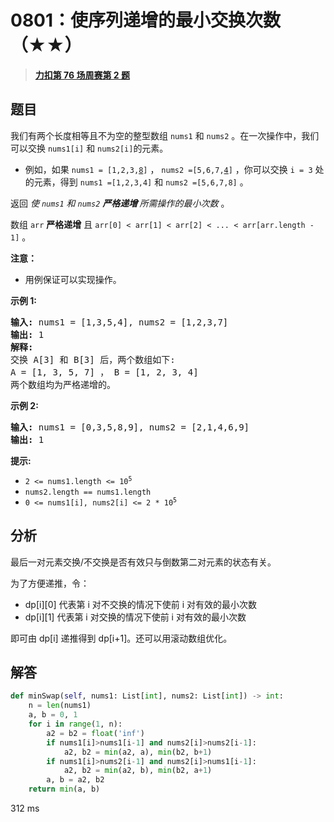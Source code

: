 # 0801：使序列递增的最小交换次数（★★）


> <u>**[力扣第 76 场周赛第 2 题](https://leetcode.cn/problems/minimum-swaps-to-make-sequences-increasing/)**</u>

## 题目

<p>我们有两个长度相等且不为空的整型数组 <code>nums1</code> 和 <code>nums2</code> 。在一次操作中，我们可以交换 <code>nums1[i]</code> 和 <code>nums2[i]</code>的元素。</p>

<ul>
<li>例如，如果 <code>nums1 = [1,2,3,<u>8</u>]</code> ， <code>nums2 =[5,6,7,<u>4</u>]</code> ，你可以交换 <code>i = 3</code> 处的元素，得到 <code>nums1 =[1,2,3,4]</code> 和 <code>nums2 =[5,6,7,8]</code> 。</li>
</ul>

<p>返回 <em>使 <code>nums1</code> 和 <code>nums2</code> <strong>严格递增 </strong>所需操作的最小次数</em> 。</p>

<p>数组 <code>arr</code> <strong>严格递增</strong> 且  <code>arr[0] &lt; arr[1] &lt; arr[2] &lt; ... &lt; arr[arr.length - 1]</code> 。</p>

<p><b>注意：</b></p>

<ul>
<li>用例保证可以实现操作。</li>
</ul>



<p><strong>示例 1:</strong></p>

<pre>
<strong>输入:</strong> nums1 = [1,3,5,4], nums2 = [1,2,3,7]
<strong>输出:</strong> 1
<strong>解释: </strong>
交换 A[3] 和 B[3] 后，两个数组如下:
A = [1, 3, 5, 7] ， B = [1, 2, 3, 4]
两个数组均为严格递增的。</pre>

<p><strong>示例 2:</strong></p>

<pre>
<strong>输入:</strong> nums1 = [0,3,5,8,9], nums2 = [2,1,4,6,9]
<strong>输出:</strong> 1
</pre>



<p><strong>提示:</strong></p>

<ul>
<li><code>2 &lt;= nums1.length &lt;= 10<sup>5</sup></code></li>
<li><code>nums2.length == nums1.length</code></li>
<li><code>0 &lt;= nums1[i], nums2[i] &lt;= 2 * 10<sup>5</sup></code></li>
</ul>


## 分析

最后一对元素交换/不交换是否有效只与倒数第二对元素的状态有关。

为了方便递推，令：
- dp[i][0] 代表第 i 对不交换的情况下使前 i 对有效的最小次数
- dp[i][1] 代表第 i 对交换的情况下使前 i 对有效的最小次数

即可由 dp[i] 递推得到 dp[i+1]。还可以用滚动数组优化。

## 解答

```python
def minSwap(self, nums1: List[int], nums2: List[int]) -> int:
    n = len(nums1)
    a, b = 0, 1
    for i in range(1, n):
        a2 = b2 = float('inf')
        if nums1[i]>nums1[i-1] and nums2[i]>nums2[i-1]:
            a2, b2 = min(a2, a), min(b2, b+1)
        if nums1[i]>nums2[i-1] and nums2[i]>nums1[i-1]:
            a2, b2 = min(a2, b), min(b2, a+1)
        a, b = a2, b2
    return min(a, b)
```
312 ms

